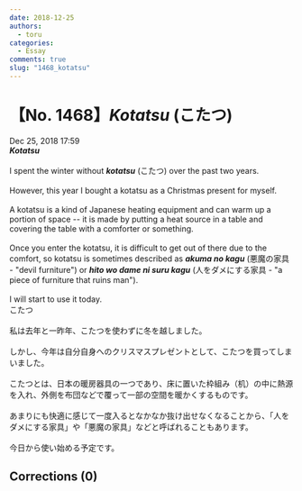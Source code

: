 ```yaml
---
date: 2018-12-25
authors:
  - toru
categories:
  - Essay
comments: true
slug: "1468_kotatsu"
---
```


# 【No. 1468】<strong><em>Kotatsu</em></strong> (こたつ)
<div class="date">Dec 25, 2018 17:59</div>
<div id="post"><div id="body_show_ori">
<strong><em>Kotatsu</em></strong><br/><br/>I spent the winter without <strong><em>kotatsu</em></strong> (こたつ) over the past two years.<br/><br/>However, this year I bought a kotatsu as a Christmas present for myself.<br/><br/>A kotatsu is a kind of Japanese heating equipment and can warm up a portion of space -- it is made by putting a heat source in a table and covering the table with a comforter or something.<br/><br/>Once you enter the kotatsu, it is difficult to get out of there due to the comfort, so kotatsu is sometimes described as <strong><em>akuma no kagu</em></strong> (悪魔の家具 - "devil furniture") or <strong><em>hito wo dame ni suru kagu</em></strong> (人をダメにする家具 - "a piece of furniture that ruins man").<br/><br/>I will start to use it today.
</div></div>

<!-- more -->

<div id="post_ja"><div id="body_show_mo">
こたつ<br/><br/>私は去年と一昨年、こたつを使わずに冬を越しました。<br/><br/>しかし、今年は自分自身へのクリスマスプレゼントとして、こたつを買ってしまいました。<br/><br/>こたつとは、日本の暖房器具の一つであり、床に置いた枠組み（机）の中に熱源を入れ、外側を布団などで覆って一部の空間を暖かくするものです。<br/><br/>あまりにも快適に感じて一度入るとなかなか抜け出せなくなることから、「人をダメにする家具」や「悪魔の家具」などと呼ばれることもあります。<br/><br/>今日から使い始める予定です。
</div></div>

## Corrections (0)
